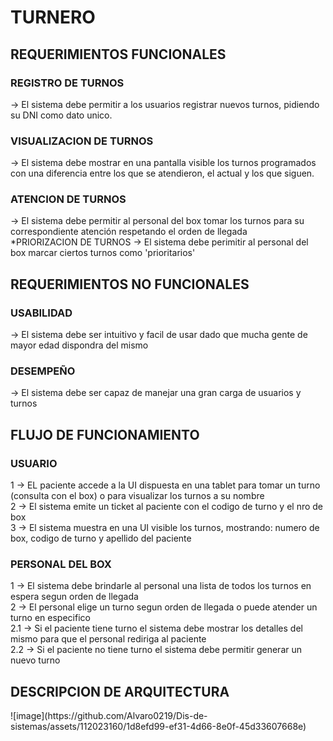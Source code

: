 <h1>TURNERO</h1>

<h2>REQUERIMIENTOS FUNCIONALES</h2>
<h3>REGISTRO DE TURNOS</h3> -> El sistema debe permitir a los usuarios registrar nuevos turnos, pidiendo su DNI como dato unico.
<br>
<h3>VISUALIZACION DE TURNOS</h3> -> El sistema debe mostrar en una pantalla visible los turnos programados con una diferencia entre los que se atendieron, el actual y los que siguen.
<br>
<h3>ATENCION DE TURNOS</h3> -> El sistema debe permitir al personal del box tomar los turnos para su correspondiente atención respetando el orden de llegada 
<br>
*PRIORIZACION DE TURNOS</h3> -> El sistema debe perimitir al personal del box marcar ciertos turnos como 'prioritarios'
<br>

<h2>REQUERIMIENTOS NO FUNCIONALES</h2>
<h3>USABILIDAD</h3> -> El sistema debe ser intuitivo y facil de usar dado que mucha gente de mayor edad dispondra del mismo
<br>
<h3>DESEMPEÑO</h3> -> El sistema debe ser capaz de manejar una gran carga de usuarios y turnos


<h2>FLUJO DE FUNCIONAMIENTO</h2>
<h3>USUARIO</h3>
1 -> EL paciente accede a la UI dispuesta en una tablet para tomar un turno (consulta con el box) o para visualizar los turnos a su nombre
<br>
2 -> El sistema emite un ticket al paciente con el codigo de turno y el nro de box
<br>
3 -> El sistema muestra en una UI visible los turnos, mostrando: numero de box, codigo de turno y apellido del paciente
<br>
<h3>PERSONAL DEL BOX</h3>
1 -> El sistema debe brindarle al personal una lista de todos los turnos en espera segun orden de llegada
<br>
2 -> El personal elige un turno segun orden de llegada o puede atender un turno en especifico 
<br>
2.1 -> Si el paciente tiene turno el sistema debe mostrar los detalles del mismo para que el personal rediriga al paciente
<br>
2.2 -> Si el paciente no tiene turno el sistema debe permitir generar un nuevo turno

<h2>DESCRIPCION DE ARQUITECTURA</h2>
![image](https://github.com/Alvaro0219/Dis-de-sistemas/assets/112023160/1d8efd99-ef31-4d66-8e0f-45d33607668e)
